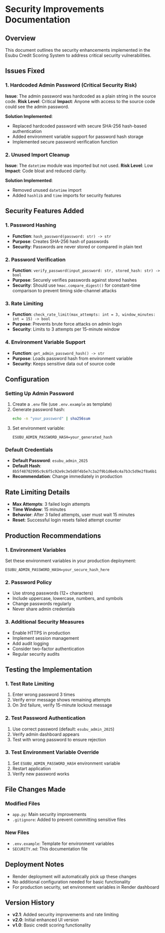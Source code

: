 # Security Improvements Documentation

## Overview
This document outlines the security enhancements implemented in the Esubu Credit Scoring System to address critical security vulnerabilities.

## Issues Fixed

### 1. Hardcoded Admin Password (Critical Security Risk)
**Issue**: The admin password was hardcoded as a plain string in the source code.
**Risk Level**: Critical
**Impact**: Anyone with access to the source code could see the admin password.

**Solution Implemented**:
- Replaced hardcoded password with secure SHA-256 hash-based authentication
- Added environment variable support for password hash storage
- Implemented secure password verification function

### 2. Unused Import Cleanup
**Issue**: The `datetime` module was imported but not used.
**Risk Level**: Low
**Impact**: Code bloat and reduced clarity.

**Solution Implemented**:
- Removed unused `datetime` import
- Added `hashlib` and `time` imports for security features

## Security Features Added

### 1. Password Hashing
- **Function**: `hash_password(password: str) -> str`
- **Purpose**: Creates SHA-256 hash of passwords
- **Security**: Passwords are never stored or compared in plain text

### 2. Password Verification
- **Function**: `verify_password(input_password: str, stored_hash: str) -> bool`
- **Purpose**: Securely verifies passwords against stored hashes
- **Security**: Should use `hmac.compare_digest()` for constant-time comparison to prevent timing side-channel attacks

### 3. Rate Limiting
- **Function**: `check_rate_limit(max_attempts: int = 3, window_minutes: int = 15) -> bool`
- **Purpose**: Prevents brute force attacks on admin login
- **Security**: Limits to 3 attempts per 15-minute window

### 4. Environment Variable Support
- **Function**: `get_admin_password_hash() -> str`
- **Purpose**: Loads password hash from environment variable
- **Security**: Keeps sensitive data out of source code

## Configuration

### Setting Up Admin Password
1. Create a `.env` file (use `.env.example` as template)
2. Generate password hash:
   ```bash
   echo -n "your_password" | sha256sum
   ```
3. Set environment variable:
   ```
   ESUBU_ADMIN_PASSWORD_HASH=your_generated_hash
   ```

### Default Credentials
- **Default Password**: `esubu_admin_2025`
- **Default Hash**: `8b5f48702995c9c6f5c92e9c3e5d8f4b5e7c3a2f9b1d6e8c4a7b3c5d9e2f8a6b1`
- **Recommendation**: Change immediately in production

## Rate Limiting Details
- **Max Attempts**: 3 failed login attempts
- **Time Window**: 15 minutes
- **Behavior**: After 3 failed attempts, user must wait 15 minutes
- **Reset**: Successful login resets failed attempt counter

## Production Recommendations

### 1. Environment Variables
Set these environment variables in your production deployment:
```
ESUBU_ADMIN_PASSWORD_HASH=your_secure_hash_here
```

### 2. Password Policy
- Use strong passwords (12+ characters)
- Include uppercase, lowercase, numbers, and symbols
- Change passwords regularly
- Never share admin credentials

### 3. Additional Security Measures
- Enable HTTPS in production
- Implement session management
- Add audit logging
- Consider two-factor authentication
- Regular security audits

## Testing the Implementation

### 1. Test Rate Limiting
1. Enter wrong password 3 times
2. Verify error message shows remaining attempts
3. On 3rd failure, verify 15-minute lockout message

### 2. Test Password Authentication
1. Use correct password (default: `esubu_admin_2025`)
2. Verify admin dashboard appears
3. Test with wrong password to ensure rejection

### 3. Test Environment Variable Override
1. Set `ESUBU_ADMIN_PASSWORD_HASH` environment variable
2. Restart application
3. Verify new password works

## File Changes Made

### Modified Files
- `app.py`: Main security improvements
- `.gitignore`: Added to prevent committing sensitive files

### New Files
- `.env.example`: Template for environment variables
- `SECURITY.md`: This documentation file

## Deployment Notes
- Render deployment will automatically pick up these changes
- No additional configuration needed for basic functionality
- For production security, set environment variables in Render dashboard

## Version History
- **v2.1**: Added security improvements and rate limiting
- **v2.0**: Initial enhanced UI version
- **v1.0**: Basic credit scoring functionality
